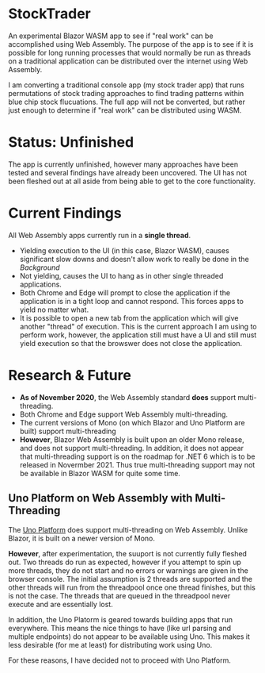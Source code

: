 # StockTrader
An experimental Blazor WASM app to see if "real work" can be accomplished using Web Assembly.  The purpose of the app is to see if it is possible for long running processes that would normally be run as threads on a traditional application can be distributed over the internet using Web Assembly.

I am converting a traditional console app (my stock trader app) that runs permutations of stock trading approaches to find trading patterns within blue chip stock flucuations.  The full app will not be converted, but rather just enough to determine if "real work" can be distributed using WASM.

# Status:  Unfinished

The app is currently unfinished, however many approaches have been tested and several findings have already been uncovered.  The UI has not been fleshed out at all aside from being able to get to the core functionality.

# Current Findings

All Web Assembly apps currently run in a **single thread**.  
* Yielding execution to the UI (in this case, Blazor WASM), causes significant slow downs and doesn't allow work to really be done in the *Background*
* Not yielding, causes the UI to hang as in other single threaded applications.
* Both Chrome and Edge will prompt to close the application if the application is in a tight loop and cannot respond.  This forces apps to yield no matter what.
* It is possible to open a new tab from the application which will give another "thread" of execution.  This is the current approach I am using to perform work, however, the application still must have a UI and still must yield execution so that the browswer does not close the application.

# Research & Future
* **As of November 2020**, the Web Assembly standard **does** support multi-threading. 
* Both Chrome and Edge support Web Assembly multi-threading.
* The current versions of Mono (on which Blazor and Uno Platform are built) support multi-threading
* **However**, Blazor Web Assembly is built upon an older Mono release, and does not support multi-threading.  In addition, it does not appear that multi-threading support is on the roadmap for .NET 6 which is to be released in Novermber 2021.  Thus true multi-threading support may not be available in Blazor WASM for quite some time.


## Uno Platform on Web Assembly with Multi-Threading
The [Uno Platform](https://platform.uno/blog/webassembly-threading-in-net/) does support multi-threading on Web Assembly.  Unlike Blazor, it is built on a newer version of Mono.

**However**, after experimentation, the suuport is not currently fully fleshed out.  Two threads do run as expected, however if you attempt to spin up more threads, they do not start and no errors or warnings are given in the browser console.  The initial assumption is 2 threads are supported and the other threads will run from the threadpool once one thread finishes, but this is not the case. The threads that are queued in the threadpool never execute and are essentially lost.

In addition, the Uno Platorm is geared towards building apps that run everywhere.  This means the nice things to have (like url parsing and multiple endpoints) do not appear to be available using Uno.  This makes it less desirable (for me at least) for distributing work using Uno.

For these reasons, I have decided not to proceed with Uno Platform.


